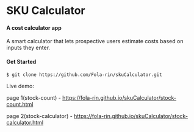 # SKU Calculator

#### A cost calculator app

A smart calculator that lets prospective users estimate costs based on inputs they enter.

#### Get Started

```
$ git clone https://github.com/Fola-rin/skuCalculator.git
```
Live demo:

page 1(stock-count) - https://fola-rin.github.io/skuCalculator/stock-count.html

page 2(stock-calculator) - https://fola-rin.github.io/skuCalculator/stock-calculator.html
